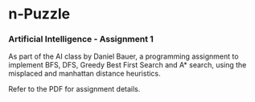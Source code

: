 <h1>n-Puzzle</h1>
<h3>Artificial Intelligence - Assignment 1</h3>

<p>As part of the AI class by Daniel Bauer, a programming assignment to implement BFS, DFS, Greedy Best First Search and A* search,
using the misplaced and manhattan distance heuristics.</p>

<p>Refer to the PDF for assignment details.</p>
